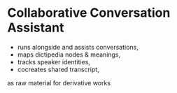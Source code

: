 # Collaborative Conversation Assistant
- runs alongside and assists conversations, 
- maps dictipedia nodes &amp; meanings, 
- tracks speaker identities,
- cocreates shared transcript,  

as raw material for derivative works
